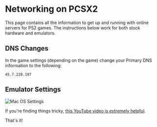 # Networking on PCSX2

This page contains all the information to get up and running with online servers for PS2 games. The instructions below work for both stock hardware and emulators.

## DNS Changes

In the game settings (depending on the game) change your Primary DNS information to the following:

    45.7.228.197

## Emulator Settings

![Mac OS Settings](https://btxx.org/wiki/ps2/networking/Screenshot_2024-03-20_at_10.49.01__8239__AM.png)

If you're finding things tricky, [this YouTube video is extremely helpful](https://www.youtube.com/watch?v=9uXjpkBNkCk).

That's it!
